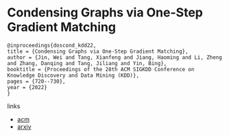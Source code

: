 # Condensing Graphs via One-Step Gradient Matching

```
@inproceedings{doscond_kdd22,
title = {Condensing Graphs via One-Step Gradient Matching},
author = {Jin, Wei and Tang, Xianfeng and Jiang, Haoming and Li, Zheng and Zhang, Danqing and Tang, Jiliang and Yin, Bing},
booktitle = {Proceedings of the 28th ACM SIGKDD Conference on Knowledge Discovery and Data Mining (KDD)},
pages = {720--730},
year = {2022}
}
```

links
- [acm](https://dl.acm.org/doi/10.1145/3534678.3539429)
- [arxiv](https://arxiv.org/abs/2206.07746)

